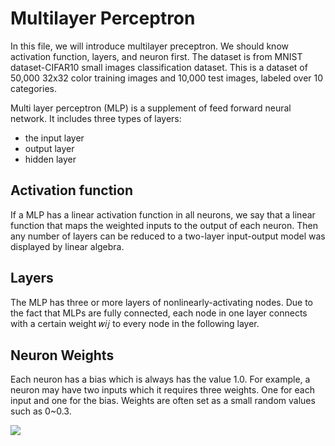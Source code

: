 # Multilayer Perceptron
In this file, we will introduce multilayer preceptron. We should know activation function, layers, and neuron first. The dataset is from MNIST dataset-CIFAR10 small images classification dataset.
This is a dataset of 50,000 32x32 color training images and 10,000 test images, labeled over 10 categories.

Multi layer perceptron (MLP) is a supplement of feed forward neural network. 
It includes three types of layers: 
* the input layer
* output layer 
* hidden layer

## Activation function
If a MLP has a linear activation function in all neurons, we say that a linear function that maps the weighted inputs to the output of each neuron. Then any number of layers can be reduced to a two-layer input-output model was displayed by linear algebra. 


## Layers
The MLP has three or more layers of nonlinearly-activating nodes. Due to the fact that MLPs are fully connected, each node in one layer connects with a certain weight 𝑤𝑖𝑗  to every node in the following layer.

## Neuron Weights
Each neuron has a bias which is always has the value 1.0. For example, a neuron may have two inputs which it requires three weights. One for each input and one for the bias. Weights are often set as a small random values such as 0~0.3.

<img src="https://miro.medium.com/max/600/1*xxZXeKfVKTRqh54t10815A.jpeg">

